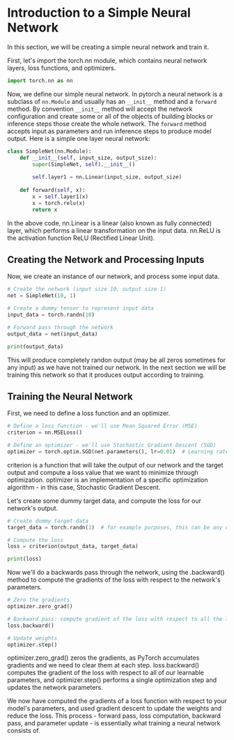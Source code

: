 # Introduction to a Simple Neural Network

In this section, we will be creating a simple neural network and train it.

First, let's import the torch.nn module, which contains neural network layers, loss functions, and optimizers.

```python
import torch.nn as nn
```

Now, we define our simple neural network. In pytorch a neural network is a subclass of `nn.Module` and usually has an `__init__` method and a `forward` method. By convention `__init__` method 
will accept the network configuration and create some or all of the objects of building blocks or inference steps those create the whole network. The `forward` method accepts input as
parameters and run inference steps to produce model output. Here is a simple one layer neural network:

```python
class SimpleNet(nn.Module):
    def __init__(self, input_size, output_size):
        super(SimpleNet, self).__init__()
        
        self.layer1 = nn.Linear(input_size, output_size)
    
    def forward(self, x):
        x = self.layer1(x)
        x = torch.relu(x)
        return x
```

In the above code, nn.Linear is a linear (also known as fully connected) layer, which performs a linear transformation on the input data. nn.ReLU is the 
activation function ReLU (Rectified Linear Unit).

## Creating the Network and Processing Inputs
Now, we create an instance of our network, and process some input data.

```python
# Create the network (input size 10, output size 1)
net = SimpleNet(10, 1)

# Create a dummy tensor to represent input data
input_data = torch.randn(10)

# Forward pass through the network
output_data = net(input_data)

print(output_data)
```

This will produce completely randon output (may be all zeros sometimes for any input) as we have not trained our network. In the next section we will be training 
this network so that it produces output according to training.

## Training the Neural Network

First, we need to define a loss function and an optimizer.

```python
# Define a loss function - we'll use Mean Squared Error (MSE)
criterion = nn.MSELoss()

# Define an optimizer - we'll use Stochastic Gradient Descent (SGD)
optimizer = torch.optim.SGD(net.parameters(), lr=0.01)  # Learning rate 0.01
```
criterion is a function that will take the output of our network and the target output and compute a loss value that we want to minimize 
through optimization. optimizer is an implementation of a specific optimization algorithm - in this case, Stochastic Gradient Descent.

Let's create some dummy target data, and compute the loss for our network's output.

```python
# Create dummy target data
target_data = torch.randn(1)  # for example purposes, this can be any data

# Compute the loss
loss = criterion(output_data, target_data)

print(loss)
```
Now we'll do a backwards pass through the network, using the .backward() method to compute the gradients of the loss with respect to the network's parameters.

```python
# Zero the gradients
optimizer.zero_grad()

# Backward pass: compute gradient of the loss with respect to all the learnable parameters of the model
loss.backward()

# Update weights
optimizer.step()
```
optimizer.zero_grad() zeros the gradients, as PyTorch accumulates gradients and we need to clear them at each step. loss.backward() computes 
the gradient of the loss with respect to all of our learnable parameters, and optimizer.step() performs a single optimization step and updates the network parameters.

We now have computed the gradients of a loss function with respect to your model's parameters, and used gradient descent to update the weights 
and reduce the loss. This process - forward pass, loss computation, backward pass, and parameter update - is essentially what training a neural network consists of.

